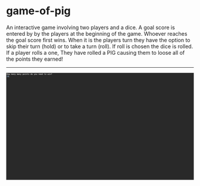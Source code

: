 # game-of-pig


An interactive game involving two players and a dice. A goal score is entered by by the players at the beginning of the game. Whoever reaches the goal score first wins. When it is the players turn they have the option to skip their turn (hold) or to take a turn (roll). If roll is chosen the dice is rolled. If a player rolls a one, They have rolled a PIG causing them to loose all of the points they earned!

---


![game of pig](game-of-pigs.gif)